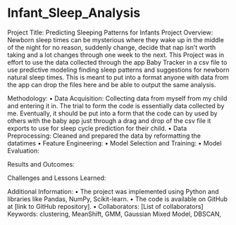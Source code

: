 # Infant_Sleep_Analysis

Project Title: Predicting Sleeping Patterns for Infants
Project Overview: Newborn sleep times can be mysterious where they wake up in the middle of the night for no reason, suddenly change, decide that nap isn’t worth taking and a lot changes through one week to the next. This Project was in effort to use the data collected through the app Baby Tracker in a csv file to use predictive modeling finding sleep patterns and suggestions for newborn natural sleep times.  This is meant to put into a format anyone with data from the app can drop the files here and be able to output the same analysis. 

Methodology:
•	Data Acquisition: Collecting data from myself from my child and entering it in.  The trial to form the code is essentially data collected by me.  Eventually, it should be put into a form that the code can by used by others with the baby app just through a drag and drop of the csv file it exports to use for sleep cycle prediction for their child.
•	Data Preprocessing: Cleaned and prepared the data by reformatting the datatimes
•	Feature Engineering: 
•	Model Selection and Training: 
•	Model Evaluation: 

Results and Outcomes:

Challenges and Lessons Learned:

Additional Information:
•	The project was implemented using Python and libraries like Pandas, NumPy, Scikit-learn.
•	The code is available on GitHub at [link to GitHub repository].
•	Collaborators: [List of collaborators]
Keywords: clustering, MeanShift, GMM, Gaussian Mixed Model, DBSCAN, 

